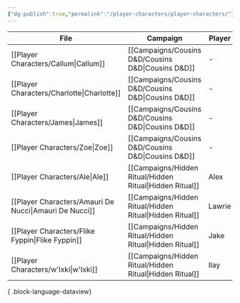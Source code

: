 ```yaml
---
{"dg-publish":true,"permalink":"/player-characters/player-characters/"}
---
```


| File                                                      | Campaign                                                    | Player | Status | Level | Race                                                    | Class   | Age             | Gender |
| --------------------------------------------------------- | ----------------------------------------------------------- | ------ | ------ | ----- | ------------------------------------------------------- | ------- | --------------- | ------ |
| [[Player Characters/Callum\|Callum]]                   | [[Campaigns/Cousins D&D/Cousins D&D\|Cousins D&D]]       | \-     | Alive  | \-    | \-                                                      | \-      | \-              | \-     |
| [[Player Characters/Charlotte\|Charlotte]]             | [[Campaigns/Cousins D&D/Cousins D&D\|Cousins D&D]]       | \-     | Alive  | \-    | \-                                                      | \-      | \-              | \-     |
| [[Player Characters/James\|James]]                     | [[Campaigns/Cousins D&D/Cousins D&D\|Cousins D&D]]       | \-     | Alive  | \-    | \-                                                      | \-      | \-              | \-     |
| [[Player Characters/Zoe\|Zoe]]                         | [[Campaigns/Cousins D&D/Cousins D&D\|Cousins D&D]]       | \-     | Alive  | \-    | \-                                                      | \-      | \-              | \-     |
| [[Player Characters/Ale\|Ale]]                         | [[Campaigns/Hidden Ritual/Hidden Ritual\|Hidden Ritual]] | Alex   | Alive  | 5     | [[Lore/Bestiary/Human\|Human]]                       | Cleric  | 45 (as of 1491) | Male   |
| [[Player Characters/Amauri De Nucci\|Amauri De Nucci]] | [[Campaigns/Hidden Ritual/Hidden Ritual\|Hidden Ritual]] | Lawrie | Alive  | 5     | [[Lore/Bestiary/Human\|Human]]                       | Wizard  | \-              | Male   |
| [[Player Characters/Flike Fyppin\|Flike Fyppin]]       | [[Campaigns/Hidden Ritual/Hidden Ritual\|Hidden Ritual]] | Jake   | Alive  | 5     | [[Lore/Bestiary/Mapach or Tanuki\|Mapach or Tanuki]] | Warlock | 10 (as of 1491) | Male   |
| [[Player Characters/w'Ixki\|w'Ixki]]                   | [[Campaigns/Hidden Ritual/Hidden Ritual\|Hidden Ritual]] | Ilay   | Alive  | 5     | [[Lore/Bestiary/Grung or Tripkee\|Grung or Tripkee]] | Ranger  | 9 (as of 1491)  | Male   |

{ .block-language-dataview}

